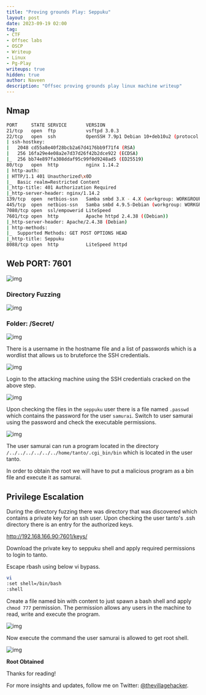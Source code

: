 ```yaml
---
title: "Proving grounds Play: Seppuku"
layout: post
date: 2023-09-19 02:00
tag: 
- CTF
- Offsec labs
- OSCP
- Writeup
- Linux
- Pg-Play
writeups: true
hidden: true
author: Naveen
description: "Offsec proving grounds play linux machine writeup"
---
```


## Nmap

```sh
PORT     STATE SERVICE       VERSION
21/tcp   open  ftp           vsftpd 3.0.3
22/tcp   open  ssh           OpenSSH 7.9p1 Debian 10+deb10u2 (protocol 2.0)
| ssh-hostkey: 
|   2048 cd55a8e40f28bcb2a67d4176bb9f71f4 (RSA)
|   256 16fa29e4e08a2e7d37d26f42b2dce922 (ECDSA)
|_  256 bb74e897fa308ddaf95c99f0d9248ad5 (ED25519)
80/tcp   open  http          nginx 1.14.2
| http-auth: 
| HTTP/1.1 401 Unauthorized\x0D
|_  Basic realm=Restricted Content
|_http-title: 401 Authorization Required
|_http-server-header: nginx/1.14.2
139/tcp  open  netbios-ssn   Samba smbd 3.X - 4.X (workgroup: WORKGROUP)
445/tcp  open  netbios-ssn   Samba smbd 4.9.5-Debian (workgroup: WORKGROUP)
7080/tcp open  ssl/empowerid LiteSpeed
7601/tcp open  http          Apache httpd 2.4.38 ((Debian))
|_http-server-header: Apache/2.4.38 (Debian)
| http-methods: 
|_  Supported Methods: GET POST OPTIONS HEAD
|_http-title: Seppuku
8088/tcp open  http          LiteSpeed httpd
```

## Web PORT: 7601

![img](/assets/images/CTF/Proving_Grounds/Seppuku/web1706.png)

### Directory Fuzzing

![img](/assets/images/CTF/Proving_Grounds/Seppuku/dir.png)

### Folder: /Secret/

![img](/assets/images/CTF/Proving_Grounds/Seppuku/secret.png)

There is a username in the hostname file and a list of passwords which is a wordlist that allows us to bruteforce the SSH credentials.

![img](/assets/images/CTF/Proving_Grounds/Seppuku/hydra.png)

Login to the attacking machine using the SSH credentials cracked on the above step.

![img](/assets/images/CTF/Proving_Grounds/Seppuku/shell.png)

Upon checking the files in the `seppuku` user there is a file named `.passwd` which contains the password for the user `samurai`. Switch to user samurai using the password and check the executable permissions.

![img](/assets/images/CTF/Proving_Grounds/Seppuku/samurai.png)

The user samurai can run a program located in the directory `/../../../../../../home/tanto/.cgi_bin/bin` which is located in the user tanto.

In order to obtain the root we will have to put a malicious program as a bin file and execute it as samurai. 

## Privilege Escalation

During the directory fuzzing there was directory that was discovered which contains a private key for an ssh user. Upon checking the user tanto's .ssh directory there is an entry for the authorized keys.

http://192.168.166.90:7601/keys/

Download the private key to seppuku shell and apply required permissions to login to tanto.

Escape rbash using below vi bypass.

```sh
vi
:set shell=/bin/bash
:shell
```

Create a file named bin with content to just spawn a bash shell and apply `chmod 777` permission. The permission allows any users in the machine to read, write and execute the program.

![img](/assets/images/CTF/Proving_Grounds/Seppuku/tanto.png)

Now execute the command the user samurai is allowed to get root shell.

![img](/assets/images/CTF/Proving_Grounds/Seppuku/root.png)

**Root Obtained**

Thanks for reading!

For more insights and updates, follow me on Twitter: [@thevillagehacker](https://twitter.com/thevillagehackr).
